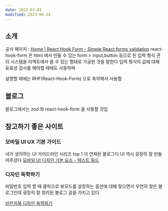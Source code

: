 ```yaml
---
date: 2023-03-03
modified: 2023-04-24
---
```


## 소개

공식 페이지 : [Home | React Hook Form - Simple React forms validation](https://react-hook-form.com/)
react-hook-form 은
html 에서 만들 수 있는 form > input,button 등으로 된 입력 형식 관리 시스템을 리액트에서 쓸 수 있는 형태로 가공한 것을 말한다
입력 형식의 값에 대해 유효성 검사를 해야할 때에도 사용하며

설명할 때에는 RHF(React-Hook-Form) 으로 축약해서 사용함

## 블로그

블로그에서는 zod 와 react-hook-form 을 사용할 것임

## 참고하기 좋은 사이트

### 모바일 UI UX 기본 가이드

내가 생각하는 UI 가이드라인 시리즈 top 1 이 연재된 블로그다
UI 역시 굉장히 잘 만들어주셨다
[모바일 UI 디자인 기본 요소 - 텍스트 필드](https://brunch.co.kr/@chulhochoiucj0/20)

### 디자인 독학하기

비밀번호 입력 할 때 클릭으로 뷰모드를 설정하는 옵션에 대해 찾으면서 우연히 찾은 블로그인데 굉장히 잘 정리된 블로그 글을 가지고 있다

[브런치북 디자인 독학하기](https://brunch.co.kr/brunchbook/share-design)
